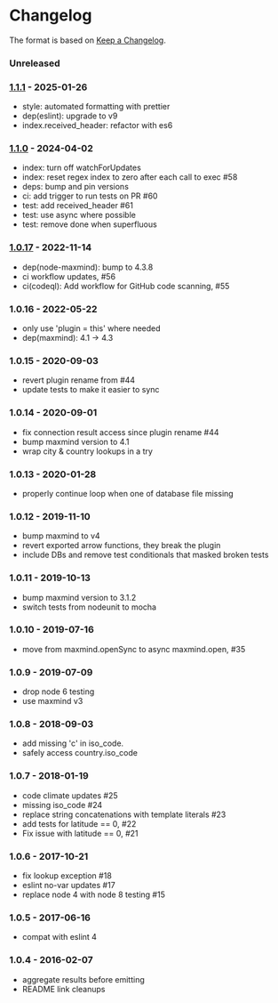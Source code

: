 # Changelog

The format is based on [Keep a Changelog](https://keepachangelog.com/).

### Unreleased

### [1.1.1] - 2025-01-26


- style: automated formatting with prettier
- dep(eslint): upgrade to v9
- index.received_header: refactor with es6

### [1.1.0] - 2024-04-02

- index: turn off watchForUpdates
- index: reset regex index to zero after each call to exec #58
- deps: bump and pin versions
- ci: add trigger to run tests on PR #60
- test: add received_header #61
- test: use async where possible
- test: remove done when superfluous

### [1.0.17] - 2022-11-14

- dep(node-maxmind): bump to 4.3.8
- ci workflow updates, #56
- ci(codeql): Add workflow for GitHub code scanning, #55

### 1.0.16 - 2022-05-22

- only use 'plugin = this' where needed
- dep(maxmind): 4.1 -> 4.3

### 1.0.15 - 2020-09-03

- revert plugin rename from #44
- update tests to make it easier to sync

### 1.0.14 - 2020-09-01

- fix connection result access since plugin rename #44
- bump maxmind version to 4.1
- wrap city & country lookups in a try

### 1.0.13 - 2020-01-28

- properly continue loop when one of database file missing

### 1.0.12 - 2019-11-10

- bump maxmind to v4
- revert exported arrow functions, they break the plugin
- include DBs and remove test conditionals that masked broken tests

### 1.0.11 - 2019-10-13

- bump maxmind version to 3.1.2
- switch tests from nodeunit to mocha

### 1.0.10 - 2019-07-16

- move from maxmind.openSync to async maxmind.open, #35

### 1.0.9 - 2019-07-09

- drop node 6 testing
- use maxmind v3

### 1.0.8 - 2018-09-03

- add missing 'c' in iso_code.
- safely access country.iso_code

### 1.0.7 - 2018-01-19

- code climate updates #25
- missing iso_code #24
- replace string concatenations with template literals #23
- add tests for latitude == 0, #22
- Fix issue with latitude == 0, #21

### 1.0.6 - 2017-10-21

- fix lookup exception #18
- eslint no-var updates #17
- replace node 4 with node 8 testing #15

### 1.0.5 - 2017-06-16

- compat with eslint 4

### 1.0.4 - 2016-02-07

- aggregate results before emitting
- README link cleanups

[1.0.17]: https://github.com/haraka/haraka-plugin-geoip/releases/tag/1.0.17
[1.1.0]: https://github.com/haraka/haraka-plugin-geoip/releases/tag/1.1.0
[1.1.1]: https://github.com/haraka/haraka-plugin-geoip/releases/tag/v1.1.1
[1.0.16]: https://github.com/haraka/haraka-plugin-geoip/releases/tag/1.0.16
